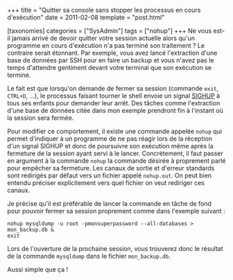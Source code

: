 +++
title = "Quitter sa console sans stopper les processus en cours d'exécution"
date = 2011-02-08
template = "post.html"

[taxonomies]
categories = ["SysAdmin"]
tags = ["nohup"]
+++
Ne vous est-il jamais arrivé de devoir quitter votre session actuelle alors
qu'un programme en cours d'exécution n'a pas terminé son traitement ? Le
contraire serait étonnant. Par exemple, vous avez lancé l'extraction d'une base
de données par SSH pour en faire un backup et vous n'avez pas le temps
d'attendre gentiment devant votre terminal que son exécution se termine.

Le fait est que lorsqu'on demande de fermer sa session (commande `exit`,
`CTRL+D`, ...), le processus faisant tourner le shell envoie un signal
[SIGHUP][SIGHUP] à tous ses enfants pour demander leur arrêt. Des tâches comme
l'extraction d'une base de données citée dans mon exemple prendront fin à
l'instant où la session sera fermée.

<!-- more -->

Pour modifier ce comportement, il existe une commande appelée `nohup` qui permet
d'indiquer à un programme de ne pas réagir lors de la réception d'un signal
SIGHUP et donc de poursuivre son exécution même après la fermeture de la session
ayant servi à le lancer. Concrètement, il faut passer en argument à la commande
`nohup` la commande désirée à proprement parlé pour empêcher sa fermeture. Les
canaux de sortie et d'erreur standards sont redirigés par défaut vers un fichier
appelé `nohup.out`. On peut bien entendu préciser explicitement vers quel
fichier on veut rediriger ces canaux.

Je précise qu'il est préférable de lancer la commande en tâche de fond pour
pouvoir fermer sa session proprement comme dans l'exemple suivant :

```raw
nohup mysqldump -u root -pmonsuperpassword --all-databases > mon_backup.db &
exit
```

Lors de l'ouverture de la prochaine session, vous trouverez donc le résultat de
la commande `mysqldump` dans le fichier `mon_backup.db`.

Aussi simple que ça !

[SIGHUP]: https://en.wikipedia.org/wiki/SIGHUP

